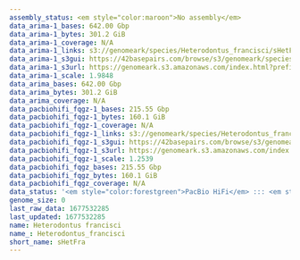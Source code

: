 ```yaml
---
assembly_status: <em style="color:maroon">No assembly</em>
data_arima-1_bases: 642.00 Gbp
data_arima-1_bytes: 301.2 GiB
data_arima-1_coverage: N/A
data_arima-1_links: s3://genomeark/species/Heterodontus_francisci/sHetFra1/genomic_data/arima/<br>
data_arima-1_s3gui: https://42basepairs.com/browse/s3/genomeark/species/Heterodontus_francisci/sHetFra1/genomic_data/arima/
data_arima-1_s3url: https://genomeark.s3.amazonaws.com/index.html?prefix=species/Heterodontus_francisci/sHetFra1/genomic_data/arima/
data_arima-1_scale: 1.9848
data_arima_bases: 642.00 Gbp
data_arima_bytes: 301.2 GiB
data_arima_coverage: N/A
data_pacbiohifi_fqgz-1_bases: 215.55 Gbp
data_pacbiohifi_fqgz-1_bytes: 160.1 GiB
data_pacbiohifi_fqgz-1_coverage: N/A
data_pacbiohifi_fqgz-1_links: s3://genomeark/species/Heterodontus_francisci/sHetFra1/genomic_data/pacbio_hifi/<br>
data_pacbiohifi_fqgz-1_s3gui: https://42basepairs.com/browse/s3/genomeark/species/Heterodontus_francisci/sHetFra1/genomic_data/pacbio_hifi/
data_pacbiohifi_fqgz-1_s3url: https://genomeark.s3.amazonaws.com/index.html?prefix=species/Heterodontus_francisci/sHetFra1/genomic_data/pacbio_hifi/
data_pacbiohifi_fqgz-1_scale: 1.2539
data_pacbiohifi_fqgz_bases: 215.55 Gbp
data_pacbiohifi_fqgz_bytes: 160.1 GiB
data_pacbiohifi_fqgz_coverage: N/A
data_status: '<em style="color:forestgreen">PacBio HiFi</em> ::: <em style="color:forestgreen">Arima</em>'
genome_size: 0
last_raw_data: 1677532285
last_updated: 1677532285
name: Heterodontus francisci
name_: Heterodontus_francisci
short_name: sHetFra
---
```

